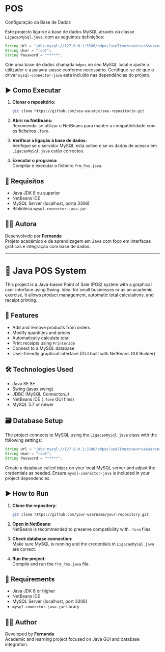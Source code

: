 # POS

Configuração da Base de Dados

Este projecto liga-se à base de dados MySQL através da classe `LigacaoMySql.java`, com as seguintes definições:

```java
String Url = "jdbc:mysql://127.0.0.1:3306/bdpos?useTimezone=true&serverTimezone=UTC";
String User = "root";
String Password = "*****";
```

Crie uma base de dados chamada `bdpos` no seu MySQL local e ajuste o utilizador e a palavra-passe conforme necessário. Certifique-se de que o driver `mysql-connector-java` está incluído nas dependências do projeto.

## ▶️ Como Executar

1. **Clonar o repositório:**
   ```bash
   git clone https://github.com/seu-usuario/seu-repositorio.git
   ```

2. **Abrir no NetBeans:**  
   Recomenda-se utilizar o NetBeans para manter a compatibilidade com os ficheiros `.form`.

3. **Verificar a ligação à base de dados:**  
   Verifique se o servidor MySQL está activo e se os dados de acesso em `LigacaoMySql.java` estão correctos.

4. **Executar o programa:**  
   Compilar e executar o ficheiro `frm_Pos.java`.

## 📌 Requisitos

- Java JDK 8 ou superior
- NetBeans IDE
- MySQL Server (localhost, porta 3306)
- Biblioteca `mysql-connector-java.jar`

## 👩‍💻 Autora

Desenvolvido por **Fernanda**  
Projeto académico e de aprendizagem em Java com foco em interfaces gráficas e integração com base de dados.

---

# 🧾 Java POS System

This project is a Java-based Point of Sale (POS) system with a graphical user interface using Swing. Ideal for small businesses or as an academic exercise, it allows product management, automatic total calculations, and receipt printing.

## 🎯 Features

- Add and remove products from orders
- Modify quantities and prices
- Automatically calculate total
- Print receipts using `PrinterJob`
- Connect to a MySQL database
- User-friendly graphical interface (GUI built with NetBeans GUI Builder)

## 🛠️ Technologies Used

- Java SE 8+
- Swing (javax.swing)
- JDBC (MySQL Connector/J)
- NetBeans IDE (`.form` GUI files)
- MySQL 5.7 or newer

## 🗃️ Database Setup

The project connects to MySQL using the `LigacaoMySql.java` class with the following settings:

```java
String Url = "jdbc:mysql://127.0.0.1:3306/bdpos?useTimezone=true&serverTimezone=UTC";
String User = "root";
String Password = "*****";
```

Create a database called `bdpos` on your local MySQL server and adjust the credentials as needed. Ensure `mysql-connector-java` is included in your project dependencies.

## ▶️ How to Run

1. **Clone the repository:**
   ```bash
   git clone https://github.com/your-username/your-repository.git
   ```

2. **Open in NetBeans:**  
   NetBeans is recommended to preserve compatibility with `.form` files.

3. **Check database connection:**  
   Make sure MySQL is running and the credentials in `LigacaoMySql.java` are correct.

4. **Run the project:**  
   Compile and run the `frm_Pos.java` file.

## 📌 Requirements

- Java JDK 8 or higher
- NetBeans IDE
- MySQL Server (localhost, port 3306)
- `mysql-connector-java.jar` library

## 👩‍💻 Author

Developed by **Fernanda**  
Academic and learning project focused on Java GUI and database integration.
